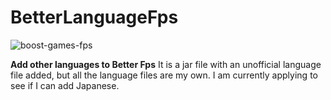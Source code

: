 # BetterLanguageFps
![boost-games-fps](https://user-images.githubusercontent.com/80821992/120779135-bd198d00-c561-11eb-96e1-eef2e5f60a11.jpg)

**Add other languages to Better Fps**
It is a jar file with an unofficial language file added, but all the language files are my own.
I am currently applying to see if I can add Japanese.
